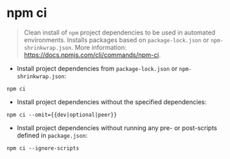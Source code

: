 # npm ci

> Clean install of `npm` project dependencies to be used in automated environments.
> Installs packages based on `package-lock.json` or `npm-shrinkwrap.json`.
> More information: <https://docs.npmjs.com/cli/commands/npm-ci>.

- Install project dependencies from `package-lock.json` or `npm-shrinkwrap.json`:

`npm ci`

- Install project dependencies without the specified dependencies:

`npm ci --omit={{dev|optional|peer}}`

- Install project dependencies without running any pre- or post-scripts defined in `package.json`:

`npm ci --ignore-scripts`
